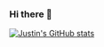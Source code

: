### Hi there 👋

[![Justin's GitHub stats](https://github-readme-stats.vercel.app/api?username=justinvyu)](https://github.com/anuraghazra/github-readme-stats)

<!--
**justinvyu/justinvyu** is a ✨ _special_ ✨ repository because its `README.md` (this file) appears on your GitHub profile.

Here are some ideas to get you started:

- 🔭 I’m currently working on ...
- 🌱 I’m currently learning ...
- 👯 I’m looking to collaborate on ...
- 🤔 I’m looking for help with ...
- 💬 Ask me about ...
- 📫 How to reach me: ...
- 😄 Pronouns: ...
- ⚡ Fun fact: ...
-->
